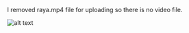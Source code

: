 I removed raya.mp4 file for uploading so there is no video file.



![alt text](https://raw.githubusercontent.com/coganka/node.js-video-streaming/blob/master/stream.png)
